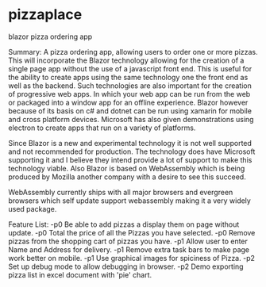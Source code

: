 # pizzaplace
blazor pizza ordering app

Summary:
A pizza ordering app, allowing users to order one or more pizzas. This
will incorporate the Blazor technology allowing for the creation of a
single page app without the use of a javascript front end. This is useful
for the ability to create apps using the same technology one the front end
as well as the backend. Such technologies are also important for the
creation of progressive web apps. In which your web app can be run from
the web or packaged into a window app for an offline experience. Blazor
however because of its basis on c# and dotnet can be run using xamarin
for mobile and cross platform devices. Microsoft has also given demonstrations
using electron to create apps that run on a variety of platforms.

Since Blazor is a new and experimental technology it is not well supported
and not recommended for production. The technology does have Microsoft
supporting it and I believe they intend provide a lot of support to make
this technology viable. Also Blazor is based on WebAssembly which is being
produced by Mozilla another company with a desire to see this succeed.

WebAssembly currently ships with all major browsers and evergreen browsers
which self update support webassembly making it a very widely used package.

Feature List:
-p0 Be able to add pizzas a display them on page without update.
-p0 Total the price of all the Pizzas you have selected.
-p0 Remove pizzas from the shopping cart of pizzas you have.
-p1 Allow user to enter Name and Address for delivery.
-p1 Remove extra task bars to make page work better on mobile.
-p1 Use graphical images for spiciness of Pizza.
-p2 Set up debug mode to allow debugging in browser.
-p2 Demo exporting pizza list in excel document with 'pie' chart.
